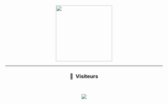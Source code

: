 # <p align="center"> &nbsp;</p>
<br>
<p align="center">
<a href="https://github.com/menacesetow">
  <img height="180em" src="https://cdn.discordapp.com/attachments/926232857179992105/926809595379326996/11.gif"/>
</a>
  
</p>

-----

### <p align="center">👀 &nbsp;Visiteurs</p>
<br>
<p align="center">
  <img src="https://profile-counter.glitch.me/menacesetow/count.svg" />
</p>


